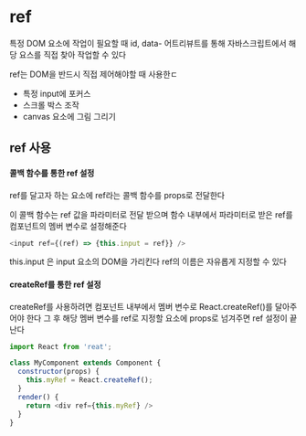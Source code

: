 # ref

특정 DOM 요소에 작업이 필요할 때 id, data- 어트리뷰트를 통해 자바스크립트에서 해당 요스를 직접 찾아 작업할 수 있다

ref는 DOM을 반드시 직접 제어해야할 때 사용한ㄷ
- 특정 input에 포커스
- 스크롤 박스 조작
- canvas 요소에 그림 그리기

## ref 사용

#### 콜백 함수를 통한 ref 설정

ref를 달고자 하는 요소에 ref라는 콜백 함수를 props로 전달한다

이 콜백 함수는 ref 값을 파라미터로 전달 받으며 함수 내부에서 파라미터로 받은 ref를 컴포넌트의 멤버 변수로 설정해준다
```js
<input ref={(ref) => {this.input = ref}} />
```
this.input 은 input 요소의 DOM을 가리킨다
ref의 이름은 자유롭게 지정할 수 있다


#### createRef를 통한 ref 설정

createRef를 사용하려면 컴포넌트 내부에서 멤버 변수로 React.createRef()를 달아주어야 한다
그 후 해당 멤버 변수를 ref로 지정할 요소에 props로 넘겨주면 ref 설정이 끝난다

```js
import React from 'reat';

class MyComponent extends Component {
  constructor(props) {
    this.myRef = React.createRef();
  }
  render() {
    return <div ref={this.myRef} />
  }
}
```